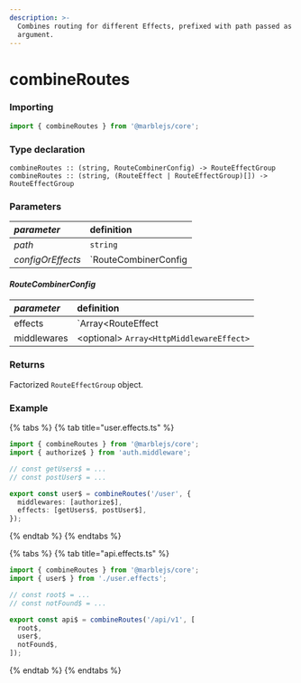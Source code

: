 ```yaml
---
description: >-
  Combines routing for different Effects, prefixed with path passed as a first
  argument.
---
```


# combineRoutes

### **Importing**

```typescript
import { combineRoutes } from '@marblejs/core';
```

### **Type declaration**

```text
combineRoutes :: (string, RouteCombinerConfig) -> RouteEffectGroup
combineRoutes :: (string, (RouteEffect | RouteEffectGroup)[]) -> RouteEffectGroup
```

### **Parameters**

| _parameter_ | definition |
| :--- | :--- |
| _path_ | `string` |
| _configOrEffects_ | `RouteCombinerConfig | Array<RouteEffect | RouteEffectGroup>` |

#### _**RouteCombinerConfig**_

| _parameter_ | definition |
| :--- | :--- |
| effects | `Array<RouteEffect | RouteEffectGroup>` |
| middlewares | &lt;optional&gt; `Array<HttpMiddlewareEffect>` |

### Returns

Factorized `RouteEffectGroup` object.

### Example

{% tabs %}
{% tab title="user.effects.ts" %}
```typescript
import { combineRoutes } from '@marblejs/core';
import { authorize$ } from 'auth.middleware';

// const getUsers$ = ...
// const postUser$ = ...

export const user$ = combineRoutes('/user', {
  middlewares: [authorize$],
  effects: [getUsers$, postUser$],
});
```
{% endtab %}
{% endtabs %}

{% tabs %}
{% tab title="api.effects.ts" %}
```typescript
import { combineRoutes } from '@marblejs/core';
import { user$ } from './user.effects';

// const root$ = ...
// const notFound$ = ...

export const api$ = combineRoutes('/api/v1', [
  root$,
  user$,
  notFound$,
]);
```
{% endtab %}
{% endtabs %}

